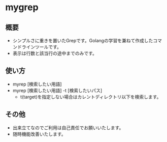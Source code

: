 # mygrep
## 概要
- シンプルさに重きを置いたGrepです。Golangの学習を兼ねて作成したコマンドラインツールです。
- 表示は行数と該当行の途中までのみです。

## 使い方
- myrep [検索したい用語]
- myrep [検索したい用語] -t [検索したいパス]
  - t(target)を指定しない場合はカレントディレクトリ以下を検索します。

## その他
- 出来立てなのでご利用は自己責任でお願いいたします。
- 随時機能改善いたします。
